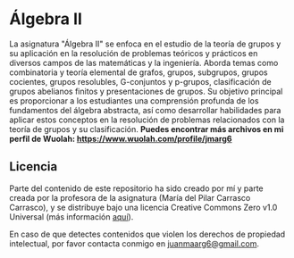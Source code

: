 # Álgebra II

La asignatura "Álgebra II" se enfoca en el estudio de la teoría de grupos y su aplicación en la resolución de problemas teóricos y prácticos en diversos campos de las matemáticas y la ingeniería. Aborda temas como combinatoria y teoría elemental de grafos, grupos, subgrupos, grupos cocientes, grupos resolubles, G-conjuntos y p-grupos, clasificación de grupos abelianos finitos y presentaciones de grupos. Su objetivo principal es proporcionar a los estudiantes una comprensión profunda de los fundamentos del álgebra abstracta, así como desarrollar habilidades para aplicar estos conceptos en la resolución de problemas relacionados con la teoría de grupos y su clasificación.
**Puedes encontrar más archivos en mi perfil de Wuolah: https://www.wuolah.com/profile/jmarg6**

## Licencia

Parte del contenido de este repositorio ha sido creado por mí y parte creada por la profesora de la asignatura (María del Pilar Carrasco Carrasco), y se distribuye bajo una licencia Creative Commons Zero v1.0 Universal (más información [aquí](https://github.com/juanmaarg6/ALG2/blob/main/LICENSE)).

En caso de que detectes contenidos que violen los derechos de propiedad intelectual, por favor contacta conmigo en juanmaarg6@gmail.com.
